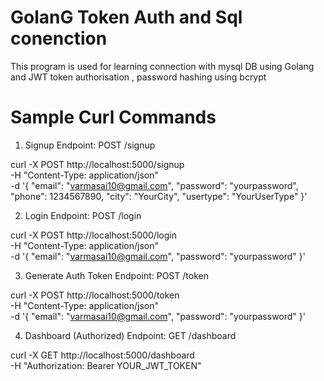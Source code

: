 # GolanG Token Auth and Sql conenction
<p>This program is used for learning connection with mysql DB using Golang and JWT token authorisation , password hashing using bcrypt </p>


# Sample Curl Commands 
1. Signup
Endpoint: POST /signup

curl -X POST http://localhost:5000/signup \
-H "Content-Type: application/json" \
-d '{
    "email": "varmasai10@gmail.com",
    "password": "yourpassword",
    "phone": 1234567890,
    "city": "YourCity",
    "usertype": "YourUserType"
}'


2. Login
Endpoint: POST /login

curl -X POST http://localhost:5000/login \
-H "Content-Type: application/json" \
-d '{
    "email": "varmasai10@gmail.com",
    "password": "yourpassword"
}'


3. Generate Auth Token
Endpoint: POST /token

curl -X POST http://localhost:5000/token \
-H "Content-Type: application/json" \
-d '{
    "email": "varmasai10@gmail.com",
    "password": "yourpassword"
}'


4. Dashboard (Authorized)
Endpoint: GET /dashboard


curl -X GET http://localhost:5000/dashboard \
-H "Authorization: Bearer YOUR_JWT_TOKEN"



